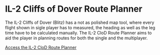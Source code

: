 # IL-2 Cliffs of Dover Route Planner
The IL-2 Cliffs of Dover (Blitz) has a not as polished map tool, where every flight shown in sigle player has to measured, the heading as well as the leg time have to be calculated manually. The IL-2 CloD Route Planner aims to aid the player in planning routes for both the single and the multiplayer.

[Access the IL-2 CloD Route Planner](https://ig-66.github.io/IL-2-CloD-Route-Planner/)
